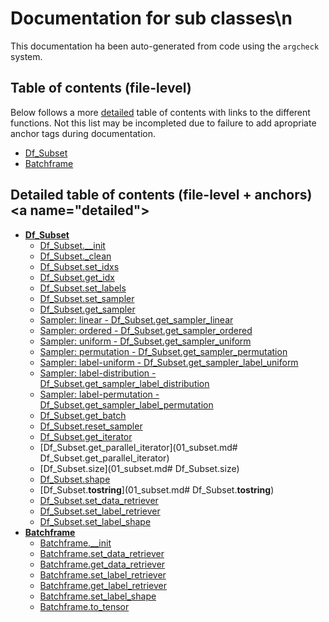 # Documentation for sub classes\n

This documentation ha been auto-generated from code using the `argcheck` system.

## Table of contents (file-level)

Below follows a more [detailed](#detailed) table of contents with links to
the different functions. Not this list may be incompleted due to failure to
add apropriate anchor tags during documentation.


- [Df_Subset](01_subset.md)
- [Batchframe](10_batchframe.md)

## Detailed table of contents (file-level + anchors)<a name=\"detailed\">


- **[Df_Subset](01_subset.md)**
  - [Df_Subset.__init](01_subset.md#Df_Subset.__init)
  - [Df_Subset._clean](01_subset.md#Df_Subset._clean)
  - [Df_Subset.set_idxs](01_subset.md#Df_Subset.set_idxs)
  - [Df_Subset.get_idx](01_subset.md#Df_Subset.get_idx)
  - [Df_Subset.set_labels](01_subset.md#Df_Subset.set_labels)
  - [Df_Subset.set_sampler](01_subset.md#Df_Subset.set_sampler)
  - [Df_Subset.get_sampler](01_subset.md#Df_Subset.get_sampler)
  - [Sampler: linear - Df_Subset.get_sampler_linear](01_subset.md#Df_Subset.get_sampler_linear)
  - [Sampler: ordered - Df_Subset.get_sampler_ordered](01_subset.md#Df_Subset.get_sampler_ordered)
  - [Sampler: uniform - Df_Subset.get_sampler_uniform](01_subset.md#Df_Subset.get_sampler_uniform)
  - [Sampler: permutation - Df_Subset.get_sampler_permutation](01_subset.md#Df_Subset.get_sampler_permutation)
  - [Sampler: label-uniform - Df_Subset.get_sampler_label_uniform](01_subset.md#Df_Subset.get_sampler_label_uniform)
  - [Sampler: label-distribution - Df_Subset.get_sampler_label_distribution](01_subset.md#Df_Subset.get_sampler_label_distribution)
  - [Sampler: label-permutation - Df_Subset.get_sampler_label_permutation](01_subset.md#Df_Subset.get_sampler_label_permutation)
  - [Df_Subset.get_batch](01_subset.md#Df_Subset.get_batch)
  - [Df_Subset.reset_sampler](01_subset.md#Df_Subset.reset_sampler)
  - [Df_Subset.get_iterator](01_subset.md#Df_Subset.get_iterator)
  - [Df_Subset.get_parallel_iterator](01_subset.md#	Df_Subset.get_parallel_iterator)
  - [Df_Subset.size](01_subset.md#	Df_Subset.size)
  - [Df_Subset.shape](01_subset.md#Df_Subset.shape)
  - [Df_Subset.__tostring__](01_subset.md#	Df_Subset.__tostring__)
  - [Df_Subset.set_data_retriever](01_subset.md#Df_Subset.set_data_retriever)
  - [Df_Subset.set_label_retriever](01_subset.md#Df_Subset.set_label_retriever)
  - [Df_Subset.set_label_shape](01_subset.md#Df_Subset.set_label_shape)
- **[Batchframe](10_batchframe.md)**
  - [Batchframe.__init](10_batchframe.md#Batchframe.__init)
  - [Batchframe.set_data_retriever](10_batchframe.md#Batchframe.set_data_retriever)
  - [Batchframe.get_data_retriever](10_batchframe.md#Batchframe.get_data_retriever)
  - [Batchframe.set_label_retriever](10_batchframe.md#Batchframe.set_label_retriever)
  - [Batchframe.get_label_retriever](10_batchframe.md#Batchframe.get_label_retriever)
  - [Batchframe.set_label_shape](10_batchframe.md#Batchframe.set_label_shape)
  - [Batchframe.to_tensor](10_batchframe.md#Batchframe.to_tensor)